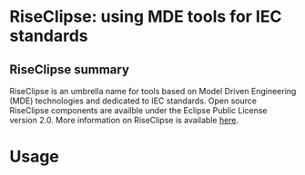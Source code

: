 # RiseClipse: using MDE tools for IEC standards

## RiseClipse summary

RiseClipse is an umbrella name for tools based on Model Driven Engineering (MDE) technologies and dedicated to IEC standards. Open source RiseClipse components are availble under the Eclipse Public License version 2.0. More information on RiseClipse is available [here](https://wdi.centralesupelec.fr/software/RiseClipse/).

# Usage
